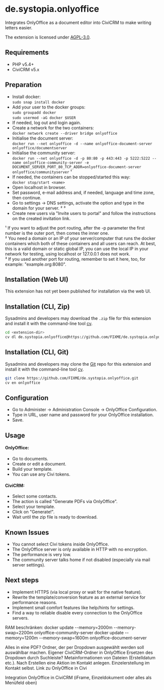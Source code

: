 # de.systopia.onlyoffice

Integrates OnlyOffice as a document editor into CiviCRM to make writing letters easier.

The extension is licensed under [AGPL-3.0](LICENSE.txt).

## Requirements

* PHP v5.4+
* CiviCRM v5.x

## Preparation

* Install docker: \
`sudo snap install docker`
* Add your user to the docker groups: \
`sudo groupadd docker` \
`sudo usermod -aG docker $USER`
* If needed, log out and login again.
* Create a network for the two containers: \
`docker network create --driver bridge onlyoffice`
* Initialise the document server: \
`docker run --net onlyoffice -d --name onlyoffice-document-server onlyoffice/documentserver`
* Initialise the community server: \
`docker run --net onlyoffice -d -p 80:80 -p 443:443 -p 5222:5222 --name onlyoffice-community-server -e DOCUMENT_SERVER_PORT_80_TCP_ADDR=onlyoffice-document-server onlyoffice/communityserver` ¹
* If needed, the containers can be stopped/started this way: \
`docker stop/start <name>`
* Open localhost in browser.
* Set password, e-mail address and, if needed, language and time zone, then continue.
* Go to settings -> DNS settings, activate the option and type in the domain for your server. ² ³
* Create new users via "Invite users to portal" and follow the instructions on the created invitation link.

¹ If you want to adjust the port routing, after the -p parameter the first number is the outer port, then comes the inner one. \
² You need a domain or an IP of your server/computer that runs the docker containers which both of these containers and all users can reach. At best, this is a valid domain or static global IP, you can use the local IP in your network for testing, using localhost or 127.0.0.1 does not work. \
³ If you used another port for routing, remember to set it here, too, for example: "example.org:8080".

## Installation (Web UI)

This extension has not yet been published for installation via the web UI.

## Installation (CLI, Zip)

Sysadmins and developers may download the `.zip` file for this extension and
install it with the command-line tool [cv](https://github.com/civicrm/cv).

```bash
cd <extension-dir>
cv dl de.systopia.onlyoffice@https://github.com/FIXME/de.systopia.onlyoffice/archive/master.zip
```

## Installation (CLI, Git)

Sysadmins and developers may clone the [Git](https://en.wikipedia.org/wiki/Git) repo for this extension and
install it with the command-line tool [cv](https://github.com/civicrm/cv).

```bash
git clone https://github.com/FIXME/de.systopia.onlyoffice.git
cv en onlyoffice
```

## Configuration

* Go to Administer -> Administration Console -> OnlyOffice Configuration.
* Type in URL, user name and password for your OnlyOffice installation.
* Save.

## Usage

#### OnlyOffice:

* Go to documents.
* Create or edit a document.
* Build your template.
* You can use any Civi tokens.

#### CiviCRM:

* Select some contacts.
* The action is called "Generate PDFs via OnlyOffice".
* Select your template.
* Click on "Generate!".
* Wait until the zip file is ready to download.

## Known Issues

* You cannot select Civi tokens inside OnlyOffice.
* The OnlyOffice server is only available in HTTP with no encryption.
* The performance is very low.
* The community server talks home if not disabled (especially via mail server settings).

## Next steps

* Implement HTTPS (via local proxy or wait for the native feature).
* Rewrite the template/conversion feature as an external service for performance reasons.
* Implement small comfort features like help/hints for settings.
* Find a way to reliable disable every connection to the OnlyOffice servers.




RAM beschränken:
docker update --memory=2000m --memory-swap=2200m onlyoffice-community-server
docker update --memory=1200m --memory-swap=1600m onlyoffice-document-server




Alles in eine PDF?
Ordner, der per Dropdown ausgewählt werden soll auswählbar machen.
Eigener CiviCRM-Ordner in OnlyOffice
Ersetzen des Dropdown durch Suchleiste?
Metainformationen von Dateien (Erstelldatum etc.).
Nach Erstellen eine Aktion im Kontakt anlegen.
Einzelerstellung im Kontakt selbst.
Link zu OnlyOffice in Civi

Integration OnlyOffice in CiviCRM (iFrame, Einzeldokument oder alles als Menüfeld oben)

[//]: # (<div class="crm-section">)
[//]: #  (<iframe width="100%" height="640px" src="http://civicrm-demo.systopia.de:8080/products/files/doceditor.aspx?fileid=8&doc=ZTFqc1BGeDZqTlJpMjV1bFdHVFNLSzNFNlJiRTlBNVNUNnZneUZnL0Y0WT0_Ijgi0" frameborder="0" scrolling="no" allowtransparency></iframe>)
[//]: # (</div>)
